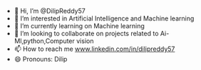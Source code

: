 - 👋 Hi, I’m @DilipReddy57
- 👀 I’m interested in Artificial Intelligence and Machine learning 
- 🌱 I’m currently learning on Machine learning 
- 💞️ I’m looking to collaborate on projects related to Ai-Ml,python,Computer vision
- 📫 How to reach me www.linkedin.com/in/dilipreddy57
- 😄 Pronouns: Dilip


<!---
DilipReddy57/DilipReddy57 is a ✨ special ✨ repository because its `README.md` (this file) appears on your GitHub profile.
You can click the Preview link to take a look at your changes.
--->
